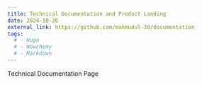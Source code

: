 ```yaml
---
title: Technical Documentation and Product Landing
date: 2024-10-26
external_link: https://github.com/mahmudul-30/documentation
tags:
  # - Hugo
  # - Wowchemy
  # - Markdown
---
```


Technical Documentation Page

<!--more-->
